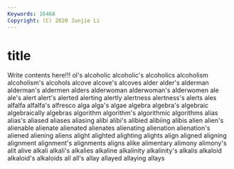 ```yaml
---
Keywords: 16468
Copyright: (C) 2020 Junjie Li
---
```


# title

Write contents here!!!
ol's 
alcoholic 
alcoholic's
alcoholics 
alcoholism 
alcoholism's 
alcohols 
alcove 
alcove's 
alcoves 
alder 
alder's 
alderman
alderman's 
aldermen 
alders 
alderwoman 
alderwoman's 
alderwomen 
ale 
ale's 
alert 
alert's
alerted 
alerting 
alertly 
alertness 
alertness's 
alerts 
ales 
alfalfa 
alfalfa's 
alfresco
alga 
alga's 
algae 
algebra 
algebra's 
algebraic 
algebraically 
algebras 
algorithm 
algorithm's
algorithmic 
algorithms 
alias 
alias's 
aliased 
aliases 
aliasing 
alibi 
alibi's 
alibied
alibiing 
alibis 
alien 
alien's 
alienable 
alienate 
alienated 
alienates 
alienating 
alienation
alienation's 
aliened 
aliening 
aliens 
alight 
alighted 
alighting 
alights 
align 
aligned
aligning 
alignment 
alignment's 
alignments 
aligns 
alike 
alimentary 
alimony 
alimony's 
alit
alive 
alkali 
alkali's 
alkalies 
alkaline 
alkalinity 
alkalinity's 
alkalis 
alkaloid 
alkaloid's
alkaloids 
all 
all's 
allay 
allayed 
allaying 
allays 
